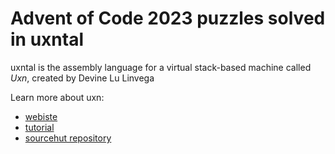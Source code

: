 # Advent of Code 2023 puzzles solved in uxntal

uxntal is the assembly language for a virtual stack-based machine called *Uxn*, created by Devine Lu Linvega

Learn more about uxn:
- [webiste](https://wiki.xxiivv.com/site/uxn.html)
- [tutorial](https://compudanzas.net/uxn_tutorial.html)
- [sourcehut repository](https://git.sr.ht/~rabbits/uxn)
